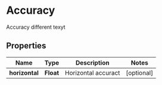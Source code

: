 

# Accuracy

Accuracy different texyt

## Properties

| Name | Type | Description | Notes |
|------------ | ------------- | ------------- | -------------|
|**horizontal** | **Float** | Horizontal accuract |  [optional] |



